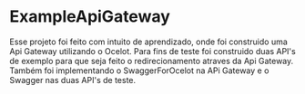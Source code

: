 # ExampleApiGateway

Esse projeto foi feito com intuito de aprendizado, onde foi construido uma Api Gateway utilizando o Ocelot. Para fins de teste foi construido duas API's de exemplo para que
seja feito o redirecionamento atraves da Api Gateway. Também foi implementando o SwaggerForOcelot na APi Gateway e o Swagger nas duas API's de teste.
